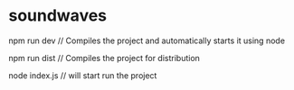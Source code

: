 # soundwaves

npm run dev
// Compiles the project and automatically starts it using node

npm run dist
// Compiles the project for distribution

node index.js
// will start run the project
